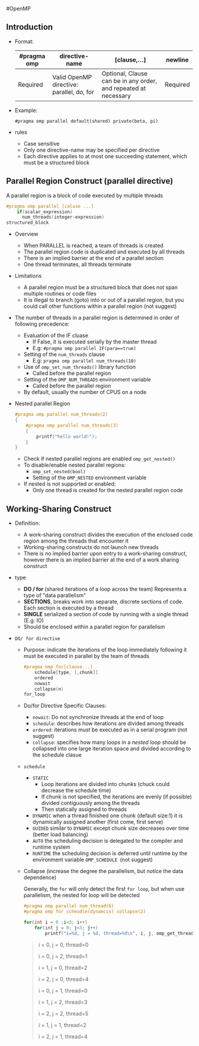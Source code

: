 #OpenMP

## Introduction

- Format:

  | #pragma omp | directive-name                            | [clause,…]                                                   | newline  |
  | ----------- | ----------------------------------------- | ------------------------------------------------------------ | -------- |
  | Required    | Valid OpenMP directive: parallel, do, for | Optional, Clause can be in any order, and repeated at necessary | Required |

- Example:

  `#pragma omp parallel default(shared) private(beta, pi)`

- rules

  - Case sensitive
  - Only one directive-name may be specified per directive
  - Each directive applies to at most one succeeding statement, which must be a structured block

## Parallel Region Construct (parallel directive)

A parallel region is a block of code executed by multiple threads

```C
#pragma omp parallel [caluse ...]
	if(scalar_expression)
      num_threads(integer-expression)
structured_block
```

- Overview
  - When PARALLEL is reached, a team of threads is created
  - The parallel region code is duplicated and executed by all threads
  - There is an implied barrier at the end of a parallel section
  - One thread terminates, all threads terminate

- Limitations

  - A parallel region must be a  structured block that does not span multiple routines or code files
  - It is illegal to branch (goto) into or out of a parallel region, but you could call other functions within a parallel region (not suggest)

- The number of threads in a parallel region is determined in order of following precedence:

  - Evaluation of the IF cluase
    - If False, it is executed serially by the master thread
    - E.g: `#pragma omp parallel IF(para==true)`
  - Setting of the `num_threads` clause
    - E.g: `pragma omp parallel num_threads(10)`
  - Use of `omp_set_num_threads()` library function
    - Called before the parallel region
  - Setting of the `OMP_NUM_THREADS` environment variable
    - Called before the parallel region
  - By default,  usually the number of CPUS on a node

- Nested parallel Region

  ```C
  #pragma omp parallel num_threads(2)
  {
      #pragma omp parallel num_threads(3)
      {
          printf("hello world!");
      }
  }
  ```

  - Check if nested parallel regions are enabled `omp_get_nested()`
  - To disable/enable nested parallel regions:
    - `omp_set_nested(bool)`
    - Setting of the `OMP_NESTED` environment variable
  - If nested is not supported or enabled:
    - Only one thread is created for the nested parallel region code

## Working-Sharing Construct

- Definition:
  - A work-sharing construct divides the execution of the enclosed code region among the threads that encounter it
  - Working-sharing constructs do not launch new threads
  - There is no implied barrier upon entry to a work-sharing construct, however there is an implied barrier at the end of a work sharing construct

- type

  - **DO / for** (shared iterations of a loop across the team) Represents a type of "data parallelism"
  - **SECTIONS**, breaks work into separate, discrete sections of code. Each section is executed by a thread
  - **SINGLE** serialized a section of code by running with a single thread (E.g: IO)
  - Should be enclosed within a parallel region for parallelism

- `DO/ for directive`

  - Purpose: indicate the iterations of the loop immediately following it must be executed in parallel by the team of threads

    ```C
    #pragma omp for[clause...]
    	schedule[type, [,chunk]]
    	ordered
    	nowait
    	collapse(n)
    for_loop
    ```

  - Do/for Directive Specific Clauses:

    - `nowait`: Do not synchronize threads at the end of loop
    - `schedule`: describes how iterations are divided among threads
    - `ordered`: iterations must be executed as in a serial program (not suggest)
    - `collapse`: specifies how many loops in a *nested loop* should be collapsed into one large iteration space and divided according to the schedule clasue

  - `schedule`

    - `STATIC`
      - Loop iterations are divided into chunks (chuck could decrease the schedule time)
      - If chunk is not specified, the iterations are evenly (if possible) divided contiguously among the threads
      - Then statically assigned to threads
    - `DYNAMIC` when a thread finished one chunk (default size:1) it is dynamically assigned another (first come, first serve)
    - `GUIDED` similar to `DYNAMIC` except chunk size decreases over time (better load balancing)
    - `AUTO` the scheduling decision is delegated to the compiler and runtime system
    - `RUNTIME` the scheduling decision is deferred until runtime by the environment variable `OMP_SCHEDULE `(not suggest)

  - Collapse (increase the degree the parallelism, but notice the data dependence) 

    Generally, the `for` will only detect the first `for loop`, but when use parallelism, the nested for loop will be detected

    ```C
    #pragma omp parallel num_thread(6)
    #pragma omp for scheudle(dynamcis) collapse(2)
    
    for(int i = 0 ;i<3; i++)
        for(int j = 0; j<3; j++)
            printf("i=%d, j = %d, thread=%d\n", i, j, omp_get_thread_num());
    ```

    > i = 0, j = 0, thread=0
    >
    > i = 0, j = 2, thread=1
    >
    > i = 1, j = 0, thread=2
    >
    > i = 2, j = 0, thread=4
    >
    > i = 0, j = 1, thread=0
    >
    > i = 1, j = 2, thread=3
    >
    > i = 2, j = 2, thread=5
    >
    > i = 1, j = 1, thread=2
    >
    > i = 2, j = 1, thread=4